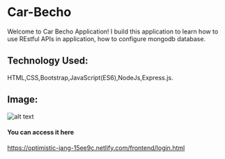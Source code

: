 # Car-Becho
  Welcome to Car Becho Application! I build this application to learn how to use REstful APIs in application, how to configure mongodb database.
## Technology Used:
HTML,CSS,Bootstrap,JavaScript(ES6),NodeJs,Express.js.

## Image:
![alt text](image/)

#### You can access it here 
https://optimistic-jang-15ee9c.netlify.com/frontend/login.html
